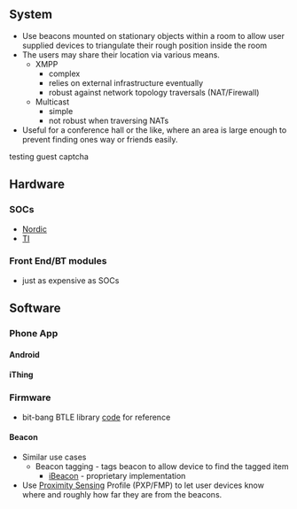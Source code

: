 ## System

- Use beacons mounted on stationary objects within a room to allow user
  supplied devices to triangulate their rough position inside the room
- The users may share their location via various means.
  - XMPP
    - complex
    - relies on external infrastructure eventually
    - robust against network topology traversals (NAT/Firewall)
  - Multicast
    - simple
    - not robust when traversing NATs
- Useful for a conference hall or the like, where an area is large
  enough to prevent finding ones way or friends easily.

testing guest captcha

## Hardware

### SOCs

- [Nordic](http://www.mouser.com/ProductDetail/Nordic-Semiconductor/nRF51822-QFAB-R7/?qs=sGAEpiMZZMvQqVCO1QUke9rOCiF3q8UDR59ukwBL9d8%3d)
- [TI](http://www.mouser.com/ProductDetail/Texas-Instruments/CC2540F128RHAR/?qs=sGAEpiMZZMuReUCzg6bfTFMX9eNsg5flb%2fyNLpDtSPE%3d)

### Front End/BT modules

- just as expensive as SOCs

## Software

### Phone App

#### Android

#### iThing

### Firmware

- bit-bang BTLE library
  [code](https://dmitry.gr/index.php?r=05.Projects&proj=11.%20Bluetooth%20LE%20fakery)
  for reference

#### Beacon

- Similar use cases
  - Beacon tagging - tags beacon to allow device to find the tagged item
    - [iBeacon](http://en.wikipedia.org/wiki/IBeacon) - proprietary
      implementation
- Use [Proximity
  Sensing](http://en.wikipedia.org/wiki/Bluetooth_low_energy#Proximity_sensing)
  Profile (PXP/FMP) to let user devices know where and roughly how far
  they are from the beacons.